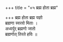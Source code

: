 +++
title = "०५ ब्रह्म होता ब्रह्म"

+++
ब्रह्म होता ब्रह्म यज्ञो  
ब्रह्मणा स्वरवो मिताः ।  
अध्वर्युर् ब्रह्मणो जातो  
ब्रह्मणोत् तिरते हविः ॥